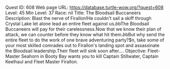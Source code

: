Quest ID: 608
Web page URL: https://database.turtle-wow.org/?quest=608
Level: 45
Min Level: 37
Race: nil
Title: The Bloodsail Buccaneers
Description: Blast the nerve of Firallon!He couldn't sail a skiff through Crystal Lake let alone lead an entire fleet against us.$b$bThe Bloodsail Buccaneers will pay for their carelessness.Now that we know their plan of attack, we can counter before they know what hit them.$b$bBut why send the entire fleet to do the work of one brave adventuring party?$n, take some of your most skilled comrades out to Firallon's landing spot and assassinate the Bloodsail leadership.Their fleet will sink soon after....
Objective: Fleet-Master Seahorn in Booty Bay wants you to kill Captain Stillwater, Captain Keelhaul and Fleet Master Firallon.
